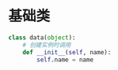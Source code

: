 # 基础类


```python
class data(object):
    # 创建实例时调用
    def __init__(self, name):
        self.name = name
```